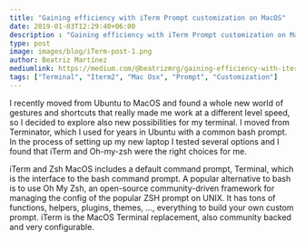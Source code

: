 ```yaml
---
title: "Gaining efficiency with iTerm Prompt customization on MacOS"
date: 2019-01-03T12:29:40+06:00
description : "Gaining efficiency with iTerm Prompt customization on MacOS"
type: post
image: images/blog/iTerm-post-1.png
author: Beatriz Martínez
mediumlink: https://medium.com/@beatrizmrg/gaining-efficiency-with-iterm-prompt-customization-on-macos-3ad212f5bfde
tags: ["Terminal", "Iterm2", "Mac Osx", "Prompt", "Customization"]
---
```

I recently moved from Ubuntu to MacOS and found a whole new world of gestures and shortcuts that really made me work at a different level speed, so I decided to explore also new possibilities for my terminal.
I moved from Terminator, which I used for years in Ubuntu with a common bash prompt. In the process of setting up my new laptop I tested several options and I found that iTerm and Oh-my-zsh were the right choices for me.

iTerm and Zsh
MacOS includes a default command prompt, Terminal, which is the interface to the bash command prompt. A popular alternative to bash is to use Oh My Zsh, an open-source community-driven framework for managing the config of the popular ZSH prompt on UNIX. It has tons of functions, helpers, plugins, themes, …, everything to build your own custom prompt.
iTerm is the MacOS Terminal replacement, also community backed and very configurable.

